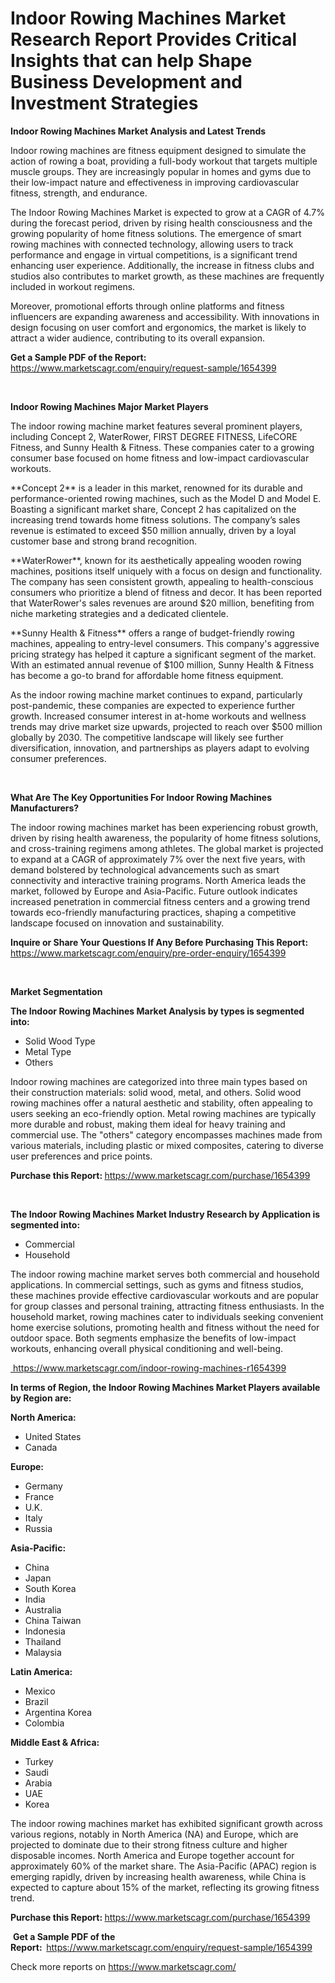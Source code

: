 <p><h1>Indoor Rowing Machines Market Research Report Provides Critical Insights that can help Shape Business Development and Investment Strategies</h1></p><p><strong>Indoor Rowing Machines Market Analysis and Latest Trends</strong></p>
<p><p>Indoor rowing machines are fitness equipment designed to simulate the action of rowing a boat, providing a full-body workout that targets multiple muscle groups. They are increasingly popular in homes and gyms due to their low-impact nature and effectiveness in improving cardiovascular fitness, strength, and endurance. </p><p>The Indoor Rowing Machines Market is expected to grow at a CAGR of 4.7% during the forecast period, driven by rising health consciousness and the growing popularity of home fitness solutions. The emergence of smart rowing machines with connected technology, allowing users to track performance and engage in virtual competitions, is a significant trend enhancing user experience. Additionally, the increase in fitness clubs and studios also contributes to market growth, as these machines are frequently included in workout regimens. </p><p>Moreover, promotional efforts through online platforms and fitness influencers are expanding awareness and accessibility. With innovations in design focusing on user comfort and ergonomics, the market is likely to attract a wider audience, contributing to its overall expansion.</p></p>
<p><strong>Get a Sample PDF of the Report:&nbsp;</strong> <a href="https://www.marketscagr.com/enquiry/request-sample/1654399?utm_campaign=2316&utm_medium=2&utm_source=Github&utm_content=ia&utm_term=23022025&utm_id=indoor-rowing-machines">https://www.marketscagr.com/enquiry/request-sample/1654399</a></p>
<p>&nbsp;</p>
<p><strong>Indoor Rowing Machines Major Market Players</strong></p>
<p><p>The indoor rowing machine market features several prominent players, including Concept 2, WaterRower, FIRST DEGREE FITNESS, LifeCORE Fitness, and Sunny Health & Fitness. These companies cater to a growing consumer base focused on home fitness and low-impact cardiovascular workouts.</p><p>**Concept 2** is a leader in this market, renowned for its durable and performance-oriented rowing machines, such as the Model D and Model E. Boasting a significant market share, Concept 2 has capitalized on the increasing trend towards home fitness solutions. The company’s sales revenue is estimated to exceed $50 million annually, driven by a loyal customer base and strong brand recognition.</p><p>**WaterRower**, known for its aesthetically appealing wooden rowing machines, positions itself uniquely with a focus on design and functionality. The company has seen consistent growth, appealing to health-conscious consumers who prioritize a blend of fitness and decor. It has been reported that WaterRower's sales revenues are around $20 million, benefiting from niche marketing strategies and a dedicated clientele.</p><p>**Sunny Health & Fitness** offers a range of budget-friendly rowing machines, appealing to entry-level consumers. This company's aggressive pricing strategy has helped it capture a significant segment of the market. With an estimated annual revenue of $100 million, Sunny Health & Fitness has become a go-to brand for affordable home fitness equipment.</p><p>As the indoor rowing machine market continues to expand, particularly post-pandemic, these companies are expected to experience further growth. Increased consumer interest in at-home workouts and wellness trends may drive market size upwards, projected to reach over $500 million globally by 2030. The competitive landscape will likely see further diversification, innovation, and partnerships as players adapt to evolving consumer preferences.</p></p>
<p>&nbsp;</p>
<p><strong>What Are The Key Opportunities For Indoor Rowing Machines Manufacturers?</strong></p>
<p><p>The indoor rowing machines market has been experiencing robust growth, driven by rising health awareness, the popularity of home fitness solutions, and cross-training regimens among athletes. The global market is projected to expand at a CAGR of approximately 7% over the next five years, with demand bolstered by technological advancements such as smart connectivity and interactive training programs. North America leads the market, followed by Europe and Asia-Pacific. Future outlook indicates increased penetration in commercial fitness centers and a growing trend towards eco-friendly manufacturing practices, shaping a competitive landscape focused on innovation and sustainability.</p></p>
<p><strong>Inquire or Share Your Questions If Any Before Purchasing This Report:</strong> <a href="https://www.marketscagr.com/enquiry/pre-order-enquiry/1654399?utm_campaign=2316&utm_medium=2&utm_source=Github&utm_content=ia&utm_term=23022025&utm_id=indoor-rowing-machines">https://www.marketscagr.com/enquiry/pre-order-enquiry/1654399</a></p>
<p>&nbsp;</p>
<p><strong>Market Segmentation</strong></p>
<p><strong>The Indoor Rowing Machines Market Analysis by types is segmented into:</strong></p>
<p><ul><li>Solid Wood Type</li><li>Metal Type</li><li>Others</li></ul></p>
<p><p>Indoor rowing machines are categorized into three main types based on their construction materials: solid wood, metal, and others. Solid wood rowing machines offer a natural aesthetic and stability, often appealing to users seeking an eco-friendly option. Metal rowing machines are typically more durable and robust, making them ideal for heavy training and commercial use. The "others" category encompasses machines made from various materials, including plastic or mixed composites, catering to diverse user preferences and price points.</p></p>
<p><strong>Purchase this Report:&nbsp;</strong><a href="https://www.marketscagr.com/purchase/1654399?utm_campaign=2316&utm_medium=2&utm_source=Github&utm_content=ia&utm_term=23022025&utm_id=indoor-rowing-machines">https://www.marketscagr.com/purchase/1654399</a></p>
<p>&nbsp;</p>
<p><strong>The Indoor Rowing Machines Market Industry Research by Application is segmented into:</strong></p>
<p><ul><li>Commercial</li><li>Household</li></ul></p>
<p><p>The indoor rowing machine market serves both commercial and household applications. In commercial settings, such as gyms and fitness studios, these machines provide effective cardiovascular workouts and are popular for group classes and personal training, attracting fitness enthusiasts. In the household market, rowing machines cater to individuals seeking convenient home exercise solutions, promoting health and fitness without the need for outdoor space. Both segments emphasize the benefits of low-impact workouts, enhancing overall physical conditioning and well-being.</p></p>
<p><a href="https://www.marketscagr.com/indoor-rowing-machines-r1654399?utm_campaign=2316&utm_medium=2&utm_source=Github&utm_content=ia&utm_term=23022025&utm_id=indoor-rowing-machines">&nbsp;https://www.marketscagr.com/indoor-rowing-machines-r1654399</a></p>
<p><strong>In terms of Region, the Indoor Rowing Machines Market Players available by Region are:</strong></p>
<p>
    <p> <strong> North America: </strong>
        <ul>
            <li>United States</li>
            <li>Canada</li>
        </ul>
        </p> 
    <p> <strong> Europe: </strong>
        <ul>
            <li>Germany</li>
            <li>France</li>
            <li>U.K.</li>
            <li>Italy</li>
            <li>Russia</li>
        </ul>
        </p> 
    <p> <strong> Asia-Pacific: </strong>
        <ul>
            <li>China</li>
            <li>Japan</li>
            <li>South Korea</li>
            <li>India</li>
            <li>Australia</li>
            <li>China Taiwan</li>
            <li>Indonesia</li>
            <li>Thailand</li>
            <li>Malaysia</li>
        </ul>
        </p> 
    <p> <strong> Latin America: </strong>
        <ul>
            <li>Mexico</li>
            <li>Brazil</li>
            <li>Argentina Korea</li>
            <li>Colombia</li>
        </ul>
        </p> 
    <p> <strong> Middle East & Africa: </strong>
        <ul>
            <li>Turkey</li>
            <li>Saudi</li>
            <li>Arabia</li>
            <li>UAE</li>
            <li>Korea</li>
        </ul>
    </p>
    </p>
<p><p>The indoor rowing machines market has exhibited significant growth across various regions, notably in North America (NA) and Europe, which are projected to dominate due to their strong fitness culture and higher disposable incomes. North America and Europe together account for approximately 60% of the market share. The Asia-Pacific (APAC) region is emerging rapidly, driven by increasing health awareness, while China is expected to capture about 15% of the market, reflecting its growing fitness trend.</p></p>
<p><strong>Purchase this Report: </strong><a href="https://www.marketscagr.com/purchase/1654399?utm_campaign=2316&utm_medium=2&utm_source=Github&utm_content=ia&utm_term=23022025&utm_id=indoor-rowing-machines">https://www.marketscagr.com/purchase/1654399</a></p>
<p>&nbsp;<strong>Get a Sample PDF of the Report:&nbsp;&nbsp;</strong><a href="https://www.marketscagr.com/enquiry/request-sample/1654399?utm_campaign=2316&utm_medium=2&utm_source=Github&utm_content=ia&utm_term=23022025&utm_id=indoor-rowing-machines">https://www.marketscagr.com/enquiry/request-sample/1654399</a></p>
<p><strong></strong></p>
<p>Check more reports on <a href="https://www.marketscagr.com/?utm_campaign=2316&utm_medium=2&utm_source=Github&utm_content=ia&utm_term=23022025&utm_id=indoor-rowing-machines">https://www.marketscagr.com/</a></p>